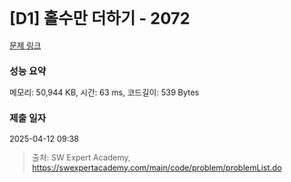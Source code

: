 # [D1] 홀수만 더하기 - 2072 

[문제 링크](https://swexpertacademy.com/main/code/problem/problemDetail.do?contestProbId=AV5QSEhaA5sDFAUq) 

### 성능 요약

메모리: 50,944 KB, 시간: 63 ms, 코드길이: 539 Bytes

### 제출 일자

2025-04-12 09:38



> 출처: SW Expert Academy, https://swexpertacademy.com/main/code/problem/problemList.do